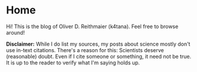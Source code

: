 # Home

Hi! This is the blog of Oliver D. Reithmaier (k4tana). Feel free to browse around! 

**Disclaimer:** While I do list my sources, my posts about science mostly don't use in-text citations. There's a reason for this: Scientists deserve (reasonable) doubt. Even if I cite someone or something, it need not be true. It is up to the reader to verify what I'm saying holds up. 